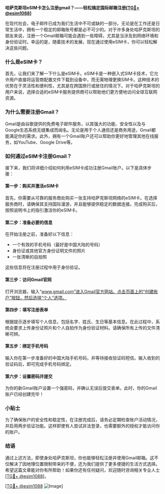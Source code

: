**哈萨克斯坦eSIM卡怎么注册gmail？——轻松搞定国际邮箱注册[[TG💪+ @esim1088](https://t.me/s/esim1088)]**

在现代社会，电子邮件已成为我们生活中不可或缺的一部分。无论是在工作还是日常生活中，拥有一个稳定的邮箱账号都是必不可少的。对于许多身处哈萨克斯坦的朋友来说，注册一个Gmail邮箱可能会遇到一些障碍，尤其是当涉及到网络环境和身份验证时。幸运的是，随着技术的发展，现在通过使用eSIM卡，你可以轻松解决这些问题。

### 什么是eSIM卡？

首先，让我们来了解一下什么是eSIM卡。eSIM卡是一种嵌入式SIM卡技术，它允许用户直接将运营商配置文件下载到设备中，而无需物理更换SIM卡。这种技术的优势在于灵活性和便利性，尤其是在跨国旅行或居住的情况下。对于哈萨克斯坦的用户来说，选择合适的eSIM卡服务提供商可以帮助他们更方便地访问全球互联网资源。

### 为什么需要注册Gmail？

Gmail是由谷歌提供的免费电子邮件服务，以其强大的功能、安全性以及与Google生态系统无缝集成而闻名。无论是用于个人通信还是商务用途，Gmail都能满足你的需求。此外，拥有一个Gmail账户还可以帮助你更好地管理其他在线服务，如YouTube、Google Drive等。

### 如何通过eSIM卡注册Gmail？

接下来，我们将详细介绍如何利用eSIM卡成功注册Gmail账户。以下是具体步骤：

#### 第一步：购买并激活eSIM卡

首先，你需要从可靠的服务商处购买一张支持哈萨克斯坦网络的eSIM卡。在选择服务商时，请确保其支持国际漫游，并且能够提供稳定的数据连接。完成购买后，按照说明书上的指引激活你的eSIM卡。

#### 第二步：准备必要的信息

在开始注册之前，准备好以下信息：
- 一个有效的手机号码（最好是中国大陆的号码）
- 身份证或其他官方身份证明文件的照片
- 一张清晰的自拍照

这些信息将在注册过程中用于身份验证。

#### 第三步：访问Gmail官网

打开浏览器，输入“www.gmail.com”进入Gmail官方网站。点击页面上的“创建账户”按钮，然后选择“个人”选项。

#### 第四步：填写注册表单

根据提示逐步填写个人信息，包括名字、姓氏、生日等基本信息。在此过程中，系统会要求上传身份证照片和个人自拍作为身份验证材料。请确保所有上传的文件清晰可辨。

#### 第五步：绑定手机号码

输入你在第一步准备好的中国大陆手机号码，并等待接收验证码短信。输入收到的验证码后，即可完成手机号码绑定。

#### 第六步：设置密码并提交

为你的新Gmail账户设置一个强密码，并确认无误后提交表单。此时，你的Gmail账户已经创建完毕！

### 小贴士

为了确保账户的安全性和稳定性，在注册完成后，请务必定期检查账户活动情况，并启用两步验证功能。这样即使有人尝试非法登录，也需要额外的授权才能访问你的账户。

### 结语

通过上述方法，即使身处哈萨克斯坦，你也能够轻松注册并使用Gmail邮箱。这不仅解决了因地理位置限制带来的不便，还为我们提供了更多便捷的生活方式选择。希望这篇文章能对你有所帮助！如果你还有任何疑问，欢迎随时咨询相关专业人士[[TG💪+ @esim1088](https://t.me/s/esim1088)]。

[[TG💪+ @esim1088](https://t.me/s/esim1088) ![Image](https://i.postimg.cc/4NQfJmqS/Snipaste-2025-05-13-00-14-12.png)]